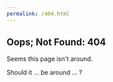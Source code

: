 ```yaml
---
permalink: /404.html
---
```

<script>var matches = `${window.location}`.match('^(http[s]?|ftp):\\/?\\/?([^:\\/\\s]+)\\/((?:(\\w+(?:\\/\\w+)*)\\/)?([\\w\\-\\.]+[^\\/#?\\s]+))(.*)?(#[\\w\\-]+)?$'); var path = matches[3]; var dir = matches[4]; var file = matches[5]; if (dir === undefined) { dir = ""; } else { dir = `/${dir}`; } if (!file.includes('.')) { file = `${file}.md`; path = `${path}.md`; } if (matches[6] && matches[6][0] == "/") { var query = matches[6].slice(1, matches[6].length - 1); var hash = matches[7]; if (hash === undefined) { hash = ""; } window.location = `${matches[1]}://${matches[2]}/${matches[3]}${query}${hash}`; }</script>
## Oops; Not Found: 404

Seems this page isn't around.

Should it ... be around ... <script>document.write(path)</script> ?

<script>document.write(`Maybe you would like to <a href="https://github.com/moltendorf/maez.red-frontend/new/master?filename=${path}">propose creating this page on GitHub</a>?`)</script>

